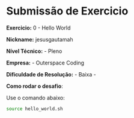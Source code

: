 # Submissão de Exercicio

**Exercicio:** 0 - Hello World

**Nickname:** jesusgautamah

**Nível Técnico:** - Pleno

**Empresa:** - Outerspace Coding

**Dificuldade de Resolução:** - Baixa -

**Como rodar o desafio**: 

Use o comando abaixo: 
```bash
source hello_world.sh
```